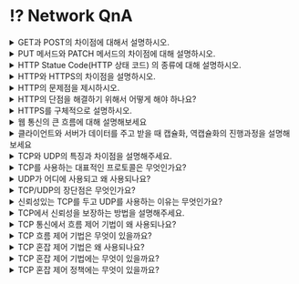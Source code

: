 # ⁉️ Network QnA

<details>
<summary>GET과 POST의 차이점에 대해서 설명하시오.</summary>
<div markdown="2">       
GET 메서드는 정보를 조회하기 위한 메서드입니다.  요청하는 데이터가 HTTP Request Message의 Header 부분에 url이 담겨서 전송되는데 이 때 url 상에 쿼리 스트링으로 데이터를 붙여 request를 보냅니다. 이러한 방식은 url 공간에 담겨가기 때문에 전송할 수 있는 데이터의 크기가 제한적입니다.  하지만 현재 주요 웹 브라우저에서 사용할 수 있는 URL 주소의 최대 길이는 익스플로러를 제외하면, 제한을 두지 않고 있습니다.

POST 메서드는 서버의 값이나 상태를 바꾸기 위한 용도의 메서드입니다. POST 방식의 request는 HTTP Request Message의 Body 부분에 데이터가 담겨서 전송이 되기 때문에 데이터를 전송할 때 길이 제한이 없습니다.

또 HTTP 메서드의 속성에는 계속해서 메서드를 호출해도 리소스를 변경하지 않는 안전, 메서드를 여러번 호출해도 결과가 달라지지 않는 멱등, 그리고 캐시 3가지 속성이 있는데 GET 메서드는 안전, 멱등의 특성을 가지고 캐시가 가능한 반면 POST는 안전, 멱등의 특성을 가지지 않고 캐시되지 않습니다.

조회하기 위한 용도로 POST가 아닌 GET 방식을 사용하는 이유에 대해서 설명하시오.

GET은 리소스를 조회한다는 점에서 여러 번 요청하더라도 응답이 똑같을 것입니다. 반대로 POST는 리소스를 새로 생성하거나 업데이트할 때 사용되기 때문에 POST 요청이 발생하면 서버가 변경될 수 있기 때문에  조회에는 GET 방식을 사용합니다.
</div>
</details>

<details>
<summary>PUT 메서드와 PATCH 메서드의 차이점에 대해 설명하시오.</summary>
<div markdown="2">       
PUT과 PATCH는 요청된 자원을 수정할 때 사용한다는 공통점을 가지지만 PUT은 리소스의 모든 것을 업데이트하고 PATCH는 일부만을 업데이트 합니다.
가령 한 사용자에 대해 여러 정보를 객체로 수집하여 서버로 보내는 경우, PUT은 보내지지 않은 정보에 대해서는 null값으로 업데이트하지만, PATCH는 기존 데이터를 유지하는 방식으로 대응합니다.
</div>
</details>

<details>
<summary>HTTP Statue Code(HTTP 상태 코드) 의 종류에 대해 설명하시오.</summary>
<div markdown="2">       
먼저 100번대는 서버가 요청을 받았으며 서버에 연결된 클라이언트는 작업을 계속 진행하라는 의미입니다.
200번대는 서버가 요청을 성공적으로 받았음을 알려주고 300번대는 클라이언트의 요청에 대해 적절한 위치를 제공하거나 대안의 응답을 제공합니다. 그리고 400번대는 클라이언트에서 서버에 잘못된 요청을 보내 서버가 요청을 해결할 수 없을 때 발생하는 코드이며 클라이언트측에서 발생하는 코드입니다. 500번대는 클라이언트의 요청을 받고 서버에서 처리하지 못할때 발생하는 코드이며 서버측에서 발생하는 코드입니다.
</div>
</details>


<details>
<summary>HTTP와 HTTPS의 차이점을 설명하시오.</summary>
<div markdown="2">       
http는 client의 browser와 서버가 통신을 주고받게 해주는 프로토콜입니다. 서버로 데이터를 요청하거나 전송받을 때 http를 사용합니다. 하지만, http는 보호막을 씌우지 않은 형태이므로 보안에 취약합니다. 그래서 나온 것이 기존에 TCP로 통신을 하던 http위를 SSL이나 TLS로 감싼 형태가 HTTPS입니다.
</div>
</details>


<details>
<summary>HTTP의 문제점을 제시하시오.</summary>
<div markdown="2">       
`Http는 평문 통신`이기 때문에 도청이 가능합니다. 두번 째 문제점은 통신 상대를 확인하지 않기 때문에 `위장`이 가능하다는 점입니다. 마지막으로`완전성`을 증명할 수 없기 때문에 `변조`가 가능하기 때문에 위 세가지 문제점을 해결하기 위해 HTTPS를 이용합니다.
</div>
</details>

<details>
<summary>HTTP의 단점을 해결하기 위해서 어떻게 해야 하나요?</summary>
<div markdown="2">       
첫 번째로 SSL이나 TLS를 사용하여 다른 프로토콜과 조합하여 HTTP 통신 내용을 암호화 합니다. 즉 SSL를 사용해 안전한 통신로를 확립하고 나서 그 통신로를 사용해 HTTP 통신을 하는 것입니다.또 다른 방법으로 HTTP를 사용해서 운반하는 내용만을 암호화 하는 것입니다. 이 방법은 http 자체를 암호화 하는 것이 아닌 컨텐츠만 암호화하는 것인데 다만 이경우는 클라이언트에서 http 메시지를 암호화해서 출력하는 추가 처리가 요구됩니다. 세 번째 방법으로 위 암호화 방법으로 언급된 ssl을 통해서 상대를 확인할 수 있습니다. ssl은 상대를 확인하는 수단으로 증명서를 제공합니다. 마지막으로 md5, sha-sum 등의 해시 값을 확인하는 방법과 파일의 디지털 서명을 확인하는 방법이 존재하지만 확실히 확인할 수 있는 것은 아닙니다. 확실히 방지하기 위해서는 https를 사용해야 합니다.
</div>
</details>

<details>
<summary>HTTPS를 구체적으로 설명하시오.</summary>
<div markdown="2">       
https는 http+ ssl/tls 입니다. 엄밀히 말하면 http의 소켓 부분을 ssl과 tls로 대체하는 것이 https입니다. 기존의 http는 원래 tcp와 직접 통신했지만 https는 http의 부분은 ssl과 통신하고 ssl이 TCP와 통신을 하게 됩니다. https의 SSL에서는 공통키 암호화 방식과 공개키 암호화 방식을 혼합한 하이브리드 암호 시스텝을 상요합니다. 공통키를 공개키 암호화 방식으로 교환한 다음에 다음부터의 통신은 공통키 암호를 사용하는 방식입니다.
</div>
</details>


<details>
<summary>웹 통신의 큰 흐름에 대해 설명해보세요</summary>
<div markdown="2">       
  1. 사용자가 브라우저에 url을 입력하면 브라우저 내부 규칙에 따라 이를 파싱하여 도메인 네임을 얻습니다. 
    2. 도메인 네임에 해당하는 IP 주소를 찾기 위해 총 4 단계의 DNS 캐시를 살펴봅니다.
        
        브라우저 DNS 캐시 → OS의 DNS 캐시 → 라우터의 DNS 캐시 → ISP의 DNS 캐시를 살펴보고 찾고자 하는 IP 주소가 없다면 ISP DNS 서버가 DNS 쿼리를 날립니다.
        
    3. ISP DNS는 여러 다른 DNS 서버들에게 DNS 쿼리를 날리면, 서로 다른 DNS 서버사이를 오고가며 재귀적으로 IP 주소를 검색합니다. 이 과정을 Recursive Search라고 합니다.
    4. 도메인에 해당하는 IP 주소를 얻고나면, 클라이언트는 서버와 3 way handshake를 통해 TCP connection을 수립합니다.
        - 클라이언트는 서버와 통신을 요청하는 SYN 패킷을 보내고
        - 서버는 클라이언트의 SYN 패킷을 받은뒤, 이에 대한 응답으로 ACK 패킷과 자신도 클라이언트와 통신을 원한다는 의미의 SYN 패킷을 보냅니다.
        - 클라이언트는 서버의 SYN, ACK 패킷을 받고 서버의 SYN 패킷에 대한 응답으로 ACK 패킷을 보내므로써 TCP connection이 수립됩니다.
    5. TCP connection이 수립되었다면 클라이언트는 서버에게 데이터를 전송합니다.
        
        캡슐화를 통해 7계층에서 1계층으로 데이터에 헤더를 붙이고 데이터를 전기 신호로 변환해 스위치로 전송합니다.
        
        스위치에서 데이터를 2계층까지 역캡슐화합니다. 그로부터 얻은 Ethernet 헤더의 라우터 MAC 주소를 확인하여 해당 라우터와 연결된 포트로 전송합니다.
        
        라우터는 데이터를 2계층까지 역캡슐화합니다. 이후 MAC 주소가 자신의 MAC 주소와 같다면 3계층까지 역캡슐화합니다. 그로부터 얻은 IP 헤더의 목적지 IP 주소를 알아내고 최적의 경로로 라우팅을 진행합니다.
        
        목적지 라우터에서는 데이터의 IP 헤더 속 출발지 IP 주소를 목적지 라우터 내부 IP 주소로 변경합니다. 그리고 목적지 스위치로 전송하기 위해 데이터의 Ethernet 헤더 속 MAC 주소를 변경합니다.
        
        목적지 스위치에서 전기 신호의 데이터는 웹서버로 전달됩니다.
        
    6. 구글 서버는 데이터를 전달받습니다. 
        
        이 때, 전달받은 데이터를 1계층에서 7계층 순서로 역캡슐화합니다.
        
        2계층에서 `Ethernet 프레임의 목적지 MAC주소` 와 자신의 MAC 주소를 비교하여 같다면 3계층으로 올립니다
        
        3계층에서 `IP 프로토콜 헤더의 목적지 IP 주소` 와 웹 서버의 IP 주소를 비교하여 같다면 4계층으로 올립니다
        
        4계층에서 `TCP 헤더의 목적지 포트 번호` 를 확인하여 어떤 어플리케이션으로 데이터를 전달할지 정합니다. 만약 데이터에 오류가 있다면 재전송을 요청합니다. 이상이 없다면 5,6,7계층 순서로 전달합니다.
        
        5계층에서 데이터를 받고 이에 대한 응답 메시지를 만들어 클라이언트로 전달합니다. 전달되는 과정은 위 과정의 역순으로 진행됩니다.

</div>
</details>


<details>
<summary>클라이언트와 서버가 데이터를 주고 받을 때 캡슐화, 역캡슐화의 진행과정을 설명해보세요</summary>
<div markdown="2">       
        
    - 클라이언트의 캡슐화 과정
        1. 7계층(응용 계층)에서 `HTTPS의 헤더`가 먼저 붙는다. 6,5계층의 헤더가 붙고
        2. 4계층(전송 계층)에서 `TCP 헤더` 가 붙는다.
            
            TCP 헤더에는 신뢰할 수 있고 정확한 데이터 송수신을 위해 `출발지 포트번호` 와 `목적지 포트번호` 정보가 기록된다. 여기까지의 데이터를 `세그먼트(segment)` 라고 한다
            
        3. 3계층(네트워크 계층)에서 `IP 프로토콜의 헤더` 가 붙는다.
            
            IP 헤더에는 `출발지 IP주소` 와 `목적지 IP주소` 가 기록된다. 여기까지의 데이터를 `패킷(packet)` 이라고 한다
            
        4. 2계층(데이터 링크 계층)에서 `Ethernet`의 헤더가 붙는다.
            
            Ethernet 헤더에는 목적지로 가기위해 거쳐야할 IP주소를 가지고 있는 장비인 `라우터의 MAC 주소` 가 기록된다. 여기까지의 데이터를 `프레임(frame)` 이라고 한다.
            
        5. 1계층(물리 계층)에서 `LAN 카드` 라는 장비를 거쳐 데이터는 전기신호로 변환된다. 그리고 `케이블(UDP)` 와 물리적으로 연결되어있는 `스위치(switch)` 장비로 향한다. (보라색 선)
        
    - 서버의 역캡슐화 과정
        1. 2계층에서 `Ethernet 프레임의 목적지 MAC주소` 와 자신의 MAC 주소를 비교하여 같다면 3계층으로 올립니다
        2. 3계층에서 `IP 프로토콜 헤더의 목적지 IP 주소` 와 웹 서버의 IP 주소를 비교하여 같다면 4계층으로 올립니다
        3. 4계층에서 `TCP 헤더의 목적지 포트 번호` 를 확인하여 어떤 어플리케이션으로 데이터를 전달할지 정합니다. 만약 데이터에 오류가 있다면 재전송을 요청합니다. 이상이 없다면 5,6,7계층 순서로 전달합니다.
        4. 5계층에서 데이터를 받고 이에 대한 응답 메시지를 만들어 클라이언트로 전달합니다. 전달되는 과정은 위 과정의 역순으로 진행됩니다.
</div>
</details>

<details>
<summary>TCP와 UDP의 특징과 차이점을 설명해주세요.</summary>
<div markdown="2">
TCP는 연결 지향형 프로토콜로 가상 회선을 만들어 데이터를 전송합니다.  UDP는 비 연결 지향적 프로토콜로 데이터를 데이터그램 단위로 전송합니다. 

TCP는 흐름 제어, 혼잡 제어, 오류 제어를 통해 신뢰성을 보장합니다. 반면에 UDP는 신뢰성을 보장하기 위한 절차가 없어서 TCP 보다 속도가 빠른 편입니다. 

TCP는 파일 전송과 같은 신뢰성이 중요한 서비스에 사용되고, UDP는 스트리밍, RTP(Real-time Transport Protocol=실시간 전송 프로토콜)와 같이 연속성이 더 중요한 서비스에 사용됩니다.

+) UDP 자체는 신뢰성을 보장하지 않지만, 추가적인 정의를 통해 신뢰성을 보장받을 수 있습니다.  QUIC은 UDP를 기반으로 신뢰성을 제공합니다.

</div>
</details>

<details><summary>TCP를 사용하는 대표적인 프로토콜은 무엇인가요?
</summary>
<div markdown="2">

TCP를 사용하는 응용 계층의 프로토콜에는 FTP(File Trasfer Protocol), SMTP(Simple Mail Transfer Protocol), HTTP, TELNET 등이 있습니다.
</div>
</details>


<details><summary>UDP가 어디에 사용되고 왜 사용되나요?</summary>
<div markdown="2">

UDP는 인터넷 전화, 온라인 게임, 멀티미디어 스트리밍 서비스 처럼 실시간으로 데이터를 송/수신해야하는 서비스에 주로 사용됩니다. 

UDP를 사용하는 이유는 신뢰성을 보장하지는 않지만 TCP에 비하여 빠른 전송 속도를 제공하기 때문입니다. 비연결을 지향하기 때문에 데이터 재전송, 흐름 제어 등이 필요하지않고, 전송에 필요한 헤더 사이즈도 작기 때문에 송/수신 과정이 매우 빨라집니다. 이러한 이유들 때문에 신뢰성 보장보다 연속성과 선능이 더욱 중요시되는 서비스에서 UDP가 사용됩니다. 

+) UDP를 프로토콜로 사용하는 서비스에는 DNS(Domain Name System), SNMP(Simple Network Management Protocol), RIP(Routing Information Protocol), 라우터가 있습니다. 

</div>
</details>

<details>
<summary>TCP/UDP의 장단점은 무엇인가요?</summary>
<div markdown="2">

TCP의 장점은 흐름제어, 오류제어, 혼잡제어 등으로 신뢰성있는 데이터 전달을 할 수 있습니다. 단점으로는 전송속도가 느리고 데이터를 보내기 전에 반드시 연결이 형성되어야만 보낼 수 있습니다. 또한 1:1 통신만 가능하다는 점입니다. 

UDP의 장점은 TCP 보다 데이터 전송 속도가 빠르다는 점입니다.

단점은 데이터의 신뢰성이 떨어진다는 것입니다. 패킷의 분실 확인이나 전달 순서를 보장해주지 않습니다. 또한 TCP와 다르게 데이터를 분할하여 전송하지 않아 애플리케이션 단에서 패킷을 분할해야 합니다.
</div>
</details>

<details> 
<summary> 신뢰성있는 TCP를 두고 UDP를 사용하는 이유는 무엇인가요?</summary>
<div markdown="2">

UDP를 사용하는 이유는 신뢰성을 보장하지는 않지만 TCP에 비하여 빠른 전송 속도를 제공하기 때문입니다. 비연결을 지향하기 때문에 데이터 재전송, 흐름 제어 등이 필요하지않고, 전송에 필요한 헤더 사이즈도 작기 때문에 송/수신 과정이 매우 빨라집니다. 이러한 이유들 때문에 신뢰성 보장보다 연속성과 선능이 더욱 중요시되는 서비스에서 UDP가 사용됩니다. 
</div>
</details>

<details> <summary> TCP에서 신뢰성을 보장하는 방법을 설명해주세요.</summary>
<div markdown="2">

송신 측에서 보낸 패킷을 수신 측에서 받지 못하면 재전송합니다. 이때 Timeout 방식은 일정 시간동안 수신자에게 ACK를 받지 못하면 손실됐다고 판단해 재전송을 하는 방식이고, Duplicated ACK 방식은 송신 측에서 동일한 ACK를 3개 이상 받았을 경우 해당 패킷은 손실됐다고 판단해 재전송을 하는 방식입니다. 

또한 흐름 제어, 혼잡 제어, 오류 제어를 통해 신뢰성을 높입니다. 
</div>
</details>
<details> <summary> TCP 통신에서 흐름 제어 기법이 왜 사용되나요?</summary>
<div markdown="2">

흐름제어는 송신측과 수신측의 TCP 버퍼 크기 차이로 인해 생기는 데이터 처리 속도 차이를 해결하기 위해 사용됩니다. 
</div>
</details>

<details> <summary> TCP 흐름 제어 기법은 무엇이 있을까요?</summary>
<div markdown="2">

stop and wait방식과 sliding window 방식이 있습니다.

stop and wait 방식은 매번 전송한 패킷에 대한 확인 응답을 받아야만 그 다음 패킷을 전송할 수 있기 때문에 비효율적입니다.

sliding 방식은 3-way handshaking을 통해 알게된 수신 호스트의 receive window size에 송신측의 send window size를 맞추어 설정한 윈도우에 포함되는 모든 패킷을 전송하고, 그 패킷들의 전달이 확인되는대로  윈도우를 옆으로 옮김으로서 그 다음 패킷들을 전송하는 방식입니다. 

아직 확인을 받지 않고도 여러 패킷을 보내는 것이 가능하기 때문에 stop and wait보다 네트워크를 효율적으로 사용할 수 있습니다. 
</div>
</details>

<details> <summary> TCP 혼잡 제어 기법은 왜 사용되나요?</summary>
<div markdown="2">

데이터의 양이 라우터가 처리할 수 있는 양을 초과하게 되면 초과된 데이터는 라우터가 처리하지 못하기 때문에  송신측에서 네트워크의 상태에 따라서 전송 속도를 조절하여 네트워크의 오버플로우를 방지하기 위해 사용됩니다. 
</div>
</details>

<details>
<summary> TCP 혼잡 제어 기법에는 무엇이 있을까요?</summary>
<div markdown="2">

AIMD, Slow Start, 혼잡 회피, 빠른 재전송, 빠른 회복 기법이 있습니다.

**`AIMD`**는 윈도우 크기를 선형적으로 증가시키는 기법입니다. 혼잡이 감지되면 윈도우 크기를 반으로 줄이게 됩니다. AIMD는 네트워크의 모든 대역을 활용하여 제대로 된 속도로 통신하기까지 시간이 오래 걸린다는 단점이 있습니다.

이를 보안한 방법으로 Slow Start가 있습니다. **`Slow Start`**는 윈도우 크기를 지수적으로 증가시키다가 혼잡이 감지되면 윈도우 크기를 1로 줄이게 됩니다. 윈도우 크기를 지수적으로 증가시키다보면 크기가 기하급수적으로 늘어나기 때문에 임계점을 설정해놓기도 합니다.(혼잡 현상이 발생하였던 윈도우 크기의 절반) 혼잡 윈도우의 크기가 임계치에 도달하게 되면 `혼잡 회피 단계`를 수행하게 됩니다.

+) `혼잡회피`는 임계점에 도달하게 되면 선형적으로 윈도우를 증가시키는 기법입니다.  혼잡이 감지되면 윈도우 크기는 1로 돌아가며, 임계점은 혼잡 윈도우 사이즈의 1/2로 변경합니다.

`빠른 재전송`은 패킷을 받는 쪽에서 먼저 도착해야할 패킷이 도착하지 않고 다음 패킷이 도착한 경우 순서대로 잘 도착한 마지막 패킷의 다음 패킷 순번을 ACK 패킷에 실어서 보낸다. 따라서 중복 ACK를 받게 되는데 3번을 받으면 타임 아웃 시간이 지나지 않았어도 재전송을 하게됩니다.

또한 혼잡한 상황이라고 판단하고, 윈도우 크기는 1로 돌아가면 임계점은 혼잡 윈도우 크기의 1/2로 변경됩니다.

`빠른 회복` 은 혼잡한 상태가 되면 창 크기를 1로 줄이지 않고 반으로 줄이고 선형 증가 시키는 방법입니다. 
</div>
</details>

<details> 
<summary> TCP 혼잡 제어 정책에는 무엇이 있을까요?</summary>
<div markdown="2">

대표적인 정책에는 Tahoe와 Reno가 있습니다.

`Tahoe`는 처음에 Slow Start를 사용하여 윈도우크기를 지수적으로 증가시키다가 임계쩜을 만난 이후부터는 AIMD를 사용하여 선형적으로 증가시킵니다. 그러다가 ACK Duplicated나 Timeout 상황이 발생하면 혼잡 윈도우 크기를 1로 줄이고, 임계점은 혼잡 상황이 발생할때의 혼잡 윈도우 크기의 1/2로 변경합니다. 

`Reno`는 `Tahoe`와 다르게 ACK Dulpicated 상황과 Timeout 상황을 구분합니다. 

**3 ACK가 발생 했을 때**는 윈도우 크기를 1로 줄이는 것이 아니라 반으로 줄이고 임계점도 줄어든 윈도우 값으로 설정하게 됩니다. (빠른 회복)

그러나 **Timeout이 발생했을 때**는 윈도우 크기를 1로 줄이고, slow start를 진행합니다. 이때 임계점은 변경하지 않습니다. 

즉 `Reno`는 ACK 중복보다 Timeout이 더 큰 혼잡 상황이라고 가정한다는 점에서 혼잡 상황의 우선 순위를 둔 정책이라고 할 수 있습니다.
</div>
</details>